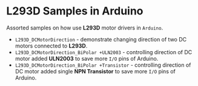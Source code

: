 # L293D Samples in Arduino

Assorted samples on how use **L293D** motor drivers in `Arduino`.

* `L293D_DCMotorDirection` - demonstrate changing direction of two DC motors connected to **L293D**.
* `L293D_DCMotorDirection_BiPolar +ULN2003` - controlling direction of DC motor added **ULN2003** to save more `I/O` pins of Arduino.
* `L293D_DCMotorDirection_BiPolar +Transistor` - controlling direction of DC motor added single **NPN Transistor** to save more `I/O` pins of Arduino.